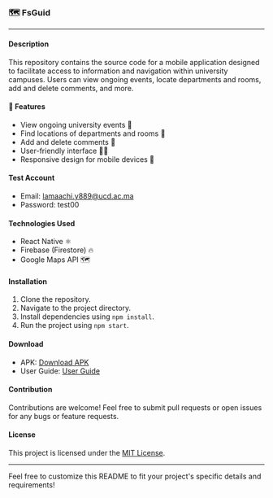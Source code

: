 ### 🗺️ FsGuid

---

#### Description

This repository contains the source code for a mobile application designed to facilitate access to information and navigation within university campuses. Users can view ongoing events, locate departments and rooms, add and delete comments, and more.

#### 🚀 Features

- View ongoing university events 📅
- Find locations of departments and rooms 📍
- Add and delete comments 💬
- User-friendly interface 👨‍💻
- Responsive design for mobile devices 📱

#### Test Account

- Email: lamaachi.y889@ucd.ac.ma
- Password: test00

#### Technologies Used

- React Native ⚛️
- Firebase (Firestore) 🔥
- Google Maps API 🗺️


#### Installation

1. Clone the repository.
2. Navigate to the project directory.
3. Install dependencies using `npm install`.
4. Run the project using `npm start`.
#### Download

- APK: [Download APK](https://expo.dev/artifacts/eas/8CQWhdCdrMZcx1UPouh58T.apk)
- User Guide: [User Guide]([https://docs.google.com/presentation/d/1OxCDj6TCEogadhQZ1rLhOdydAY3rBmEZ/edit](https://docs.google.com/presentation/d/1OxCDj6TCEogadhQZ1rLhOdydAY3rBmEZ/edit?usp=sharing&ouid=105295694193689769974&rtpof=true&sd=true))
#### Contribution

Contributions are welcome! Feel free to submit pull requests or open issues for any bugs or feature requests.

#### License

This project is licensed under the [MIT License](link).

---

Feel free to customize this README to fit your project's specific details and requirements!

